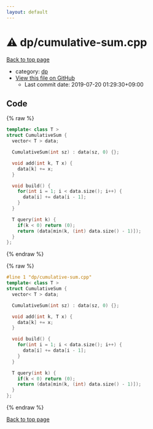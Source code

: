 ```yaml
---
layout: default
---
```


<!-- mathjax config similar to math.stackexchange -->
<script type="text/javascript" async
  src="https://cdnjs.cloudflare.com/ajax/libs/mathjax/2.7.5/MathJax.js?config=TeX-MML-AM_CHTML">
</script>
<script type="text/x-mathjax-config">
  MathJax.Hub.Config({
    TeX: { equationNumbers: { autoNumber: "AMS" }},
    tex2jax: {
      inlineMath: [ ['$','$'] ],
      processEscapes: true
    },
    "HTML-CSS": { matchFontHeight: false },
    displayAlign: "left",
    displayIndent: "2em"
  });
</script>

<script type="text/javascript" src="https://cdnjs.cloudflare.com/ajax/libs/jquery/3.4.1/jquery.min.js"></script>
<script src="https://cdn.jsdelivr.net/npm/jquery-balloon-js@1.1.2/jquery.balloon.min.js" integrity="sha256-ZEYs9VrgAeNuPvs15E39OsyOJaIkXEEt10fzxJ20+2I=" crossorigin="anonymous"></script>
<script type="text/javascript" src="../../assets/js/copy-button.js"></script>
<link rel="stylesheet" href="../../assets/css/copy-button.css" />


# :warning: dp/cumulative-sum.cpp

<a href="../../index.html">Back to top page</a>

* category: <a href="../../index.html#95687afb5d9a2a9fa39038f991640b0c">dp</a>
* <a href="{{ site.github.repository_url }}/blob/master/dp/cumulative-sum.cpp">View this file on GitHub</a>
    - Last commit date: 2019-07-20 01:29:30+09:00




## Code

<a id="unbundled"></a>
{% raw %}
```cpp
template< class T >
struct CumulativeSum {
  vector< T > data;

  CumulativeSum(int sz) : data(sz, 0) {};

  void add(int k, T x) {
    data[k] += x;
  }

  void build() {
    for(int i = 1; i < data.size(); i++) {
      data[i] += data[i - 1];
    }
  }

  T query(int k) {
    if(k < 0) return (0);
    return (data[min(k, (int) data.size() - 1)]);
  }
};

```
{% endraw %}

<a id="bundled"></a>
{% raw %}
```cpp
#line 1 "dp/cumulative-sum.cpp"
template< class T >
struct CumulativeSum {
  vector< T > data;

  CumulativeSum(int sz) : data(sz, 0) {};

  void add(int k, T x) {
    data[k] += x;
  }

  void build() {
    for(int i = 1; i < data.size(); i++) {
      data[i] += data[i - 1];
    }
  }

  T query(int k) {
    if(k < 0) return (0);
    return (data[min(k, (int) data.size() - 1)]);
  }
};

```
{% endraw %}

<a href="../../index.html">Back to top page</a>

